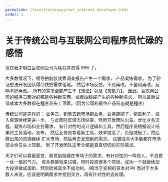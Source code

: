 ```yaml
---
permalink: /favorite/essays/not_internet_developer.html
order: 1
---
```


# 关于传统公司与互联网公司程序员忙碌的感悟

现在我才明白互联网公司为啥程序员得 996 了。

大多数情况下，领导拍脑袋或靠调查报告产生一个需求，
产品凝练需求，
为了验证想法开发团队得尽快把需求落地。
然后市场反馈，不对再改，不盈利再改，反响不好再改。
所有的需求全部产生于【想法】以及【想象力】。
因此，互联网公司的程序员面对的都是各种新东西，或者拍脑袋产生的各种新需求，
所以最后试错成本大多数都在程序员头上顶着。(因为公司的最终产品形态就是程序)

传统公司是这样的：
业务员，销售去跑市场跑业务，业务跑顺了，能盈利了，投入资源继续更进一步。
与此同时反馈市场结果，然后开发团队出马，优化业务流程，凝练市场和业务需求，
有针对性的设计逻辑和工具，然后程序员根据设计结果将工具落地，发布。
然后业务员拿着新工具，效率提高了，负担减轻了。然后腾出来的资源继续 扩大市场，然后再去发现新的需求。
试错成本大多数都在市场部业余员头上顶着。
到了开发团队这里全都是真真切切的实际需求。

天才们可以靠着感觉，察觉到隐藏在市场下的需求，有针对性的一鸣惊人，不浪费一丝一毫的气力。
资本靠砸钱来试错，同时投资很多个项目，成功一个就继续加大投资做成垄断，然后砍掉其余不成功的。(相当于变相的资本对冲)
而对于大多数人来说，应该是明确需求并找到买方，再有针对性的去处理。
